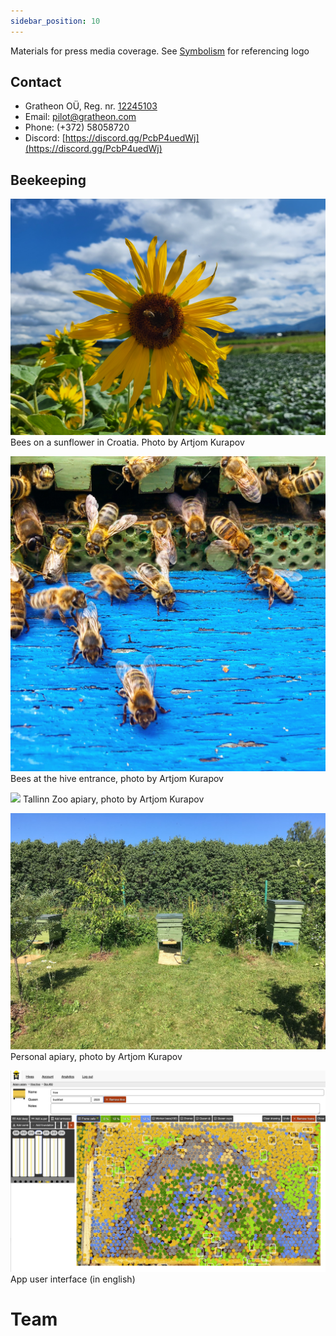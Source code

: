 ```yaml
---
sidebar_position: 10
---
```


Materials for press media coverage.
See [Symbolism](purpose/Symbolism.md) for referencing logo

## Contact

- Gratheon OÜ, Reg. nr. [12245103](https://ariregister.rik.ee/eng/company/12245103/Gratheon-O%C3%9C)
- Email: [pilot@gratheon.com](mailto:pilot@gratheon.com)
- Phone: (+372) 58058720
- Discord: [https://discord.gg/PcbP4uedWj](https://discord.gg/PcbP4uedWj)

## Beekeeping
![](img/20230730_143206.jpg)
Bees on a sunflower in Croatia. Photo by Artjom Kurapov


![](img/78D03A5C-B2BD-4837-A442-2F7550EB8028.jpg)
Bees at the hive entrance, photo by Artjom Kurapov


![](img/IMG_4588.JPG.jpg)
Tallinn Zoo apiary, photo by Artjom Kurapov

![](img/IMG_4120.jpg)
Personal apiary, photo by Artjom Kurapov


![](img/gratheon-app.png)
App user interface (in english)

# Team